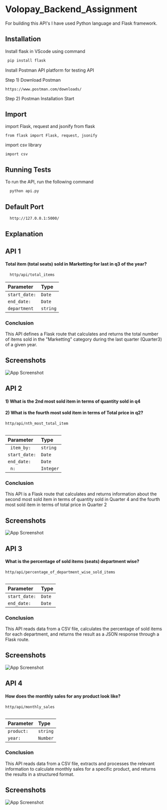 # Volopay_Backend_Assignment
For building this API's I have used Python language and Flask framework.

## Installation

Install flask in VScode using command
```bash
 pip install flask
```

Install Postman API platform for testing API

Step 1) Download Postman

    https://www.postman.com/downloads/

Step 2)  Postman Installation Start

## Import

import Flask, request and jsonify from flask

    from flask import Flask, request, jsonify

import csv library

    import csv

## Running Tests

To run the API, run the following command

```bash
  python api.py
```

## Default Port
```bash
  http://127.0.0.1:5000/
```

## Explanation



    
## API 1

#### Total item (total seats) sold in Marketting for last in q3 of the year?

```
  http/api/total_items
```

| Parameter | Type                |
| :-------- | :------- | 
| `start_date:` | `Date` | 
| `end_date:` | `Date` | 
| `department` | `string` | 

### Conclusion

This API defines a Flask route that calculates and returns the total number of items sold in the "Marketting" category during the last quarter (Quarter3) of a given year.

## Screenshots

![App Screenshot](https://github.com/sakshi9401/Volopay_Backend_Assignment/blob/main/postman/API_1.png)


## API 2
#### 1) What is the 2nd most sold item in terms of quantity sold in q4
#### 2) What is the fourth most sold item in terms of Total price in q2?

```
http/api/nth_most_total_item
  
```

| Parameter | Type |  
 :-------- | :------- | 
| ` item_by:`      | `string` | 
| `start_date:` | `Date` | 
| `end_date:` | `Date` | 
| ` n:`      | `Integer` | 

### Conclusion

This API is a Flask route that calculates and returns information about the second most sold item in terms of quantity sold in Quarter 4 and the fourth most sold item in terms of total price in Quarter 2


## Screenshots

![App Screenshot](https://github.com/sakshi9401/Volopay_Backend_Assignment/blob/main/postman/API_2.png)


## API 3
#### What is the percentage of sold items (seats) department wise?

```
http/api/percentage_of_department_wise_sold_items
  
```

| Parameter | Type     | 
| :-------- | :------- | 
| `start_date:`  | `Date` | 
| `end_date:`     | `Date` | 

### Conclusion

This API reads data from a CSV file, calculates the percentage of sold items for each department, and returns the result as a JSON response through a Flask route.


## Screenshots

![App Screenshot](https://github.com/sakshi9401/Volopay_Backend_Assignment/blob/main/postman/API_3.png)



## API 4
#### How does the monthly sales for any product look like?

```
http/api/monthly_sales
  
```

| Parameter | Type     | 
| :-------- | :------- |
| `product: `      | `string` |
| `year: `      | `Number` |

### Conclusion
This API reads data from a CSV file, extracts and processes the relevant information to calculate monthly sales for a specific product, and returns the results in a structured format.

## Screenshots

![App Screenshot](https://github.com/sakshi9401/Volopay_Backend_Assignment/blob/main/postman/API_4.png)






